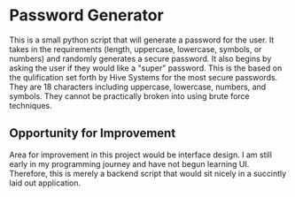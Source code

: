 # Password Generator

This is a small python script that will generate a password for the user. It takes in the requirements (length, uppercase, lowercase, symbols, or numbers) and randomly generates a secure password. It also begins by asking the user if they would like a "super" password. This is the based on the qulification set forth by Hive Systems for the most secure passwords. They are 18 characters including uppercase, lowercase, numbers, and symbols. They cannot be practically broken into using brute force techniques. 

## Opportunity for Improvement
Area for improvement in this project would be interface design. I am still early in my programming journey and have not begun learning UI. Therefore, this is merely a backend script that would sit nicely in a succintly laid out application. 
